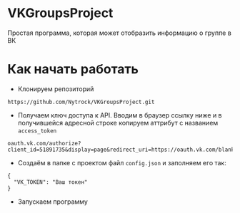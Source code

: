 # VKGroupsProject
Простая программа, которая может отобразить информацию о группе в ВК

# Как начать работать
- Клонируем репозиторий
```
https://github.com/Nytrock/VKGroupsProject.git
```

- Получаем ключ доступа к API. Вводим в браузер ссылку ниже и в получившейся адресной строке копируем аттрибут с названием `access_token`
```
oauth.vk.com/authorize?client_id=51891735&display=page&redirect_uri=https://oauth.vk.com/blank.html&response_type=token&v=5.199
```

- Создаём в папке с проектом файл `config.json` и заполняем его так:
```
{
  "VK_TOKEN": "Ваш токен"
}
```

- Запускаем программу
